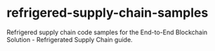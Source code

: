 # refrigered-supply-chain-samples
Refrigered supply chain code samples for the End-to-End Blockchain Solution - Refrigerated Supply Chain guide.
